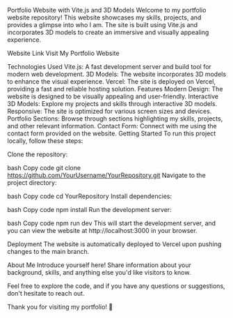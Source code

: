 Portfolio Website with Vite.js and 3D Models
Welcome to my portfolio website repository! This website showcases my skills, projects, and provides a glimpse into who I am. The site is built using Vite.js and incorporates 3D models to create an immersive and visually appealing experience.

Website Link
Visit My Portfolio Website

Technologies Used
Vite.js: A fast development server and build tool for modern web development.
3D Models: The website incorporates 3D models to enhance the visual experience.
Vercel: The site is deployed on Vercel, providing a fast and reliable hosting solution.
Features
Modern Design: The website is designed to be visually appealing and user-friendly.
Interactive 3D Models: Explore my projects and skills through interactive 3D models.
Responsive: The site is optimized for various screen sizes and devices.
Portfolio Sections: Browse through sections highlighting my skills, projects, and other relevant information.
Contact Form: Connect with me using the contact form provided on the website.
Getting Started
To run this project locally, follow these steps:

Clone the repository:

bash
Copy code
git clone https://github.com/YourUsername/YourRepository.git
Navigate to the project directory:

bash
Copy code
cd YourRepository
Install dependencies:

bash
Copy code
npm install
Run the development server:

bash
Copy code
npm run dev
This will start the development server, and you can view the website at http://localhost:3000 in your browser.

Deployment
The website is automatically deployed to Vercel upon pushing changes to the main branch.

About Me
Introduce yourself here! Share information about your background, skills, and anything else you'd like visitors to know.

Feel free to explore the code, and if you have any questions or suggestions, don't hesitate to reach out.

Thank you for visiting my portfolio! 🚀

